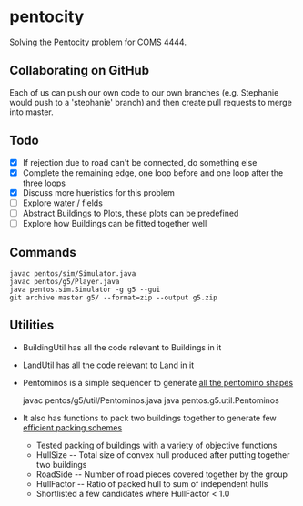 # pentocity
Solving the Pentocity problem for COMS 4444.

## Collaborating on GitHub
Each of us can push our own code to our own branches (e.g. Stephanie would push to a 'stephanie' branch) and then create pull
requests to merge into master.

## Todo
* [x] If rejection due to road can't be connected, do something else
* [x] Complete the remaining edge, one loop before and one loop after the three loops
* [x] Discuss more hueristics for this problem
* [ ] Explore water / fields
* [ ] Abstract Buildings to Plots, these plots can be predefined
* [ ] Explore how Buildings can be fitted together well

## Commands
    javac pentos/sim/Simulator.java
    javac pentos/g5/Player.java
    java pentos.sim.Simulator -g g5 --gui
    git archive master g5/ --format=zip --output g5.zip

## Utilities
* BuildingUtil has all the code relevant to Buildings in it
* LandUtil has all the code relevant to Land in it
* Pentominos is a simple sequencer to generate [all the pentomino shapes](pentos/docs/pentominos.txt)

    javac pentos/g5/util/Pentominos.java
    java pentos.g5.util.Pentominos

* It also has functions to pack two buildings together to generate few [efficient packing schemes](pentos/docs/pentominos-packing.txt)
  - Tested packing of buildings with a variety of objective functions
  - HullSize -- Total size of convex hull produced after putting together two buildings
  - RoadSide -- Number of road pieces covered together by the group
  - HullFactor -- Ratio of packed hull to sum of independent hulls
  - Shortlisted a few candidates where HullFactor < 1.0


